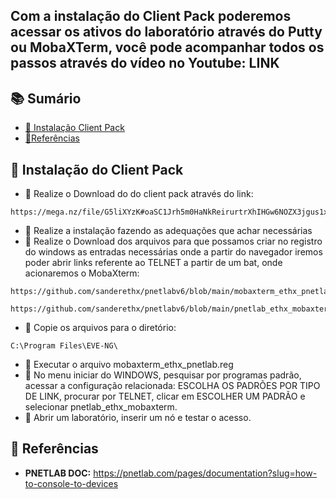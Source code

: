 <h2 aligh="center">
 Com a instalação do Client Pack poderemos acessar os ativos do laboratório através do Putty ou MobaXTerm, você pode acompanhar todos os passos através do vídeo no Youtube: LINK
</h2>

## 📚 Sumário

- [🚀 Instalação Client Pack](#ClientPack)
- [🚀Referências](#Ref)

## 🚀 Instalação do Client Pack<a id="ClientPack"></a>

- 💎 Realize o Download do do client pack através do link:
```linux
https://mega.nz/file/G5liXYzK#oaSC1Jrh5m0HaNkReirurtrXhIHGw6NOZX3jgus1xqo
```

- 💎 Realize a instalação fazendo as adequações que achar necessárias
- 💎 Realize o Download dos arquivos para que possamos criar no registro do windows as entradas necessárias onde a partir do navegador iremos poder abrir links referente ao TELNET a partir de um bat, onde acionaremos o MobaXterm:
```linux
https://github.com/sanderethx/pnetlabv6/blob/main/mobaxterm_ethx_pnetlab.reg
```
```linux
https://github.com/sanderethx/pnetlabv6/blob/main/pnetlab_ethx_mobaxterm.bat
```

- 💎 Copie os arquivos para o diretório:
```linux
C:\Program Files\EVE-NG\
```

- 💎 Executar o arquivo mobaxterm_ethx_pnetlab.reg
- 💎 No menu iniciar do WINDOWS, pesquisar por programas padrão, acessar a configuração relacionada: ESCOLHA OS PADRÕES POR TIPO DE LINK, procurar por TELNET, clicar em ESCOLHER UM PADRÃO e selecionar pnetlab_ethx_mobaxterm.
- 💎 Abrir um laboratório, inserir um nó e testar o acesso.

## 🚀 Referências<a id="Ref"></a>
- **PNETLAB DOC:** https://pnetlab.com/pages/documentation?slug=how-to-console-to-devices


